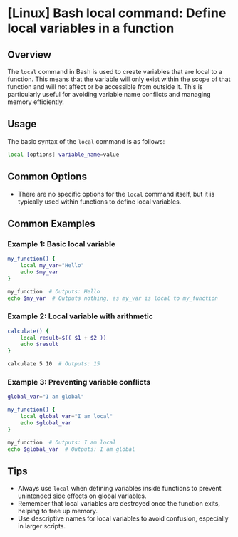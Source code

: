 # [Linux] Bash local command: Define local variables in a function

## Overview
The `local` command in Bash is used to create variables that are local to a function. This means that the variable will only exist within the scope of that function and will not affect or be accessible from outside it. This is particularly useful for avoiding variable name conflicts and managing memory efficiently.

## Usage
The basic syntax of the `local` command is as follows:

```bash
local [options] variable_name=value
```

## Common Options
- There are no specific options for the `local` command itself, but it is typically used within functions to define local variables.

## Common Examples

### Example 1: Basic local variable
```bash
my_function() {
    local my_var="Hello"
    echo $my_var
}

my_function  # Outputs: Hello
echo $my_var  # Outputs nothing, as my_var is local to my_function
```

### Example 2: Local variable with arithmetic
```bash
calculate() {
    local result=$(( $1 + $2 ))
    echo $result
}

calculate 5 10  # Outputs: 15
```

### Example 3: Preventing variable conflicts
```bash
global_var="I am global"

my_function() {
    local global_var="I am local"
    echo $global_var
}

my_function  # Outputs: I am local
echo $global_var  # Outputs: I am global
```

## Tips
- Always use `local` when defining variables inside functions to prevent unintended side effects on global variables.
- Remember that local variables are destroyed once the function exits, helping to free up memory.
- Use descriptive names for local variables to avoid confusion, especially in larger scripts.